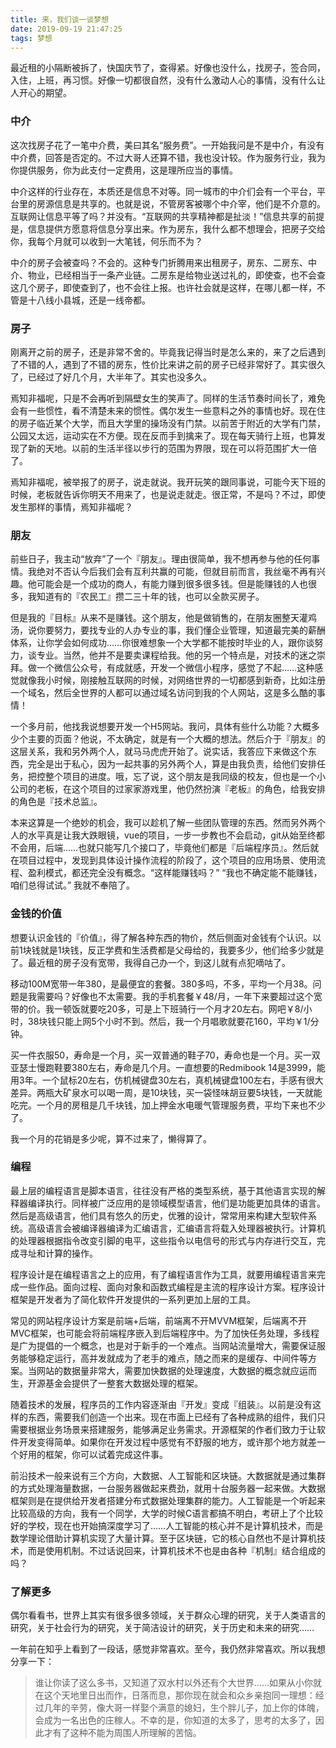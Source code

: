 ```yaml
---
title: 来，我们谈一谈梦想
date: 2019-09-19 21:47:25
tags: 梦想
---
```


最近租的小隔断被拆了，快国庆节了，查得紧。好像也没什么，找房子，签合同，入住，上班，再习惯。好像一切都很自然，没有什么激动人心的事情，没有什么让人开心的期望。

### 中介

这次找房子花了一笔中介费，美曰其名“服务费”。一开始我问是不是中介，有没有中介费，回答是否定的。不过大哥人还算不错，我也没计较。作为服务行业，我为你提供服务，你为此支付一定费用，这是理所应当的事情。

中介这样的行业存在，本质还是信息不对等。同一城市的中介们会有一个平台，平台里的房源信息是共享的。也就是说，不管房客被哪个中介宰，他们是不介意的。互联网让信息平等了吗？并没有。“互联网的共享精神都是扯淡！”信息共享的前提是，信息提供方愿意将信息分享出来。作为房东，我什么都不想理会，把房子交给你，我每个月就可以收到一大笔钱，何乐而不为？

中介的房子会被查吗？不会的。这种专门折腾用来出租房子，房东、二房东、中介、物业，已经相当于一条产业链。二房东是给物业送过礼的，即使查，也不会查这几个房子，即使查到了，也不会往上报。也许社会就是这样，在哪儿都一样，不管是十八线小县城，还是一线帝都。

### 房子

刚离开之前的房子，还是非常不舍的。毕竟我记得当时是怎么来的，来了之后遇到了不错的人，遇到了不错的房东，性价比来讲之前的房子已经非常好了。其实很久了，已经过了好几个月，大半年了。其实也没多久。

焉知非福呢，只是不会再听到隔壁女生的笑声了。同样的生活节奏时间长了，难免会有一些惯性，看不清楚未来的惯性。偶尔发生一些意料之外的事情也好。现在住的房子临近某个大学，而且大学里的操场没有门禁。以前苦于附近的大学有门禁，公园又太远，运动实在不方便。现在反而手到擒来了。现在每天骑行上班，也算发现了新的天地。以前的生活半径以步行的范围为界限，现在可以将范围扩大一倍了。

焉知非福呢，被举报了的房子，说走就说。我开玩笑的跟同事说，可能今天下班的时候，老板就告诉你明天不用来了，也是说走就走。很正常，不是吗？不过，即使发生那样的事情，焉知非福呢？

### 朋友

前些日子，我主动“放弃”了一个『朋友』。理由很简单，我不想再参与他的任何事情。我绝对不否认今后我们会有互利共赢的可能，但就目前而言，我丝毫不再有兴趣。他可能会是一个成功的商人，有能力赚到很多很多钱。但是能赚钱的人也很多，我知道有的『农民工』攒二三十年的钱，也可以全款买房子。

但是我的『目标』从来不是赚钱。这个朋友，他是做销售的，在朋友圈整天灌鸡汤，说你要努力，要找专业的人办专业的事，我们懂企业管理，知道最完美的薪酬体系，让你学会如何成功……你很难想象一个大学都不能按时毕业的人，跟你谈努力，谈专业。当然，他并不是要卖课程给我。他的另一个特点是，对技术的迷之崇拜。做一个微信公众号，有成就感，开发一个微信小程序，感觉了不起……这种感觉就像我小时候，刚接触互联网的时候，对网络世界的一切都感到新奇，比如注册一个域名，然后全世界的人都可以通过域名访问到我的个人网站，这是多么酷的事情！

一个多月前，他找我说想要开发一个H5网站。我问，具体有些什么功能？大概多少个主要的页面？他说，不太确定，就是有一个大概的想法。然后介于『朋友』的这层关系，我和另外两个人，就马马虎虎开始了。说实话，我答应下来做这个东西，完全是出于私心，因为一起共事的另外两个人，算是由我负责，给他们安排任务，把控整个项目的进度。哦，忘了说，这个朋友是我同级的校友，但也是一个小公司的老板，在这个项目的过家家游戏里，他仍然扮演『老板』的角色，给我安排的角色是『技术总监』。

本来这算是一个绝妙的机会，我可以趁机了解一些团队管理的东西。然而另外两个人的水平真是让我大跌眼镜，vue的项目，一步一步教也不会启动，git从始至终都不会用，后端……也就只能写几个接口了，毕竟他们都是『后端程序员』。然后就在项目过程中，发现到具体设计操作流程的阶段了，这个项目的应用场景、使用流程、盈利模式，都还完全没有概念。“这样能赚钱吗？” “我也不确定能不能赚钱，咱们总得试试。” 我就不奉陪了。

### 金钱的价值

想要认识金钱的『价值』，得了解各种东西的物价，然后侧面对金钱有个认识。以前1块钱就是1块钱，反正学费和生活费都是父母给的，我要多少，他们给多少就是了。最近租的房子没有宽带，我得自己办一个，到这儿就有点犯嘀咕了。

移动100M宽带一年380，是最便宜的套餐。380多吗，不多，平均一个月38。问题是我需要吗？好像也不太需要。我的手机套餐￥48/月，一年下来要超过这个宽带的价。我一顿饭就要吃20多，可是上下班骑行一个月才20左右。网吧￥8/小时，38块钱只能上网5个小时不到。然后，我一个月唱歌就要花160，平均￥1/分钟。

买一件衣服50，寿命是一个月，买一双普通的鞋子70，寿命也是一个月。买一双亚瑟士慢跑鞋要380左右，寿命是几个月。一直想要的Redmibook 14是3999，能用3年。一个鼠标20左右，仿机械键盘30左右，真机械键盘100左右，手感有很大差异。两瓶大矿泉水可以喝一周，是10块钱，买一袋怪味胡豆要5块钱，一天就能吃完。一个月的房租是几千块钱，加上押金水电暖气管理服务费，平均下来也不少了。

我一个月的花销是多少呢，算不过来了，懒得算了。

### 编程

最上层的编程语言是脚本语言，往往没有严格的类型系统，基于其他语言实现的解释器编译执行。同样被广泛应用的是领域模型语言，他们是功能更加具体的语言。然后是高级语言，他们具有悠久的历史，优雅的设计，常常用来构建大型软件系统。高级语言会被编译器编译为汇编语言，汇编语言将载入处理器被执行。计算机的处理器根据指令改变引脚的电平，这些指令以电信号的形式与内存进行交互，完成寻址和计算的操作。

程序设计是在编程语言之上的应用，有了编程语言作为工具，就要用编程语言来完成一些作品。面向过程、面向对象和函数式编程是主流的程序设计方案。程序设计框架是开发者为了简化软件开发提供的一系列更加上层的工具。 

常见的网站程序设计方案是前端+后端，前端离不开MVVM框架，后端离不开MVC框架，也可能会将前端程序嵌入到后端程序中。为了加快任务处理，多线程是广为提倡的一个概念，也是对于新手的一个难点。当网站流量增大，需要保证服务能够稳定运行，高并发就成为了老手的难点，随之而来的是缓存、中间件等方案。当网站的数据量非常大，需要加快数据的处理速度，大数据的概念就应运而生，开源基金会提供了一整套大数据处理的框架。

随着技术的发展，程序员的工作内容逐渐由『开发』变成『组装』。以前是没有这样的东西，需要我们创造一个出来。现在市面上已经有了各种成熟的组件，我们只需要根据业务场景来搭建服务，能够满足业务需求。开源框架的作者们致力于让软件开发变得简单。如果你在开发过程中感觉有不舒服的地方，或许那个地方就差一个好用的框架，你可以试着完成这件事。

前沿技术一般来说有三个方向，大数据、人工智能和区块链。大数据就是通过集群的方式处理海量数据，一台服务器做起来费劲，就用十台服务器一起来做。大数据框架则是在提供给开发者搭建分布式数据处理集群的能力。人工智能是一个听起来比较高级的方向，我有一个同学，大学的时候C语言都搞不明白，考研上了个比较好的学校，现在也开始搞深度学习了……人工智能的核心并不是计算机技术，而是数学理论借助计算机实现了大量计算。至于区块链，它的核心自然也不是计算机技术，而是使用机制。不过话说回来，计算机技术不也是由各种『机制』结合组成的吗？

### 了解更多

偶尔看看书，世界上其实有很多很多领域，关于群众心理的研究，关于人类语言的研究，关于社会行为的研究，关于简洁设计的研究，关于历史和未来的研究……

一年前在知乎上看到了一段话，感觉非常喜欢。至今，我仍然非常喜欢。所以我想分享一下：

> 谁让你读了这么多书，又知道了双水村以外还有个大世界……如果从小你就在这个天地里日出而作，日落而息，那你现在就会和众乡亲抱同一理想：经过几年的辛劳，像大哥一样娶个满意的媳妇，生个胖儿子，加上你的体魄，会成为一名出色的庄稼人。不幸的是，你知道的太多了，思考的太多了，因此才有了这种不能为周围人所理解的苦恼。
